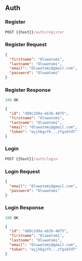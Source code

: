 ## Auth

### Register

```js
POST {{host}}/auth/register
```

### Register Request

```json
{
  "firstname": "Oluwatomi",
  "lastname": "Oluwatomi",
  "email": "Oluwatomi@gmail.com",
  "password": "Oluwatomi"
}
```

### Register Response

```js
200 OK
```

```json
{
  "id": "d89c2d9a-eb3b-4075",
  "firstname": "Oluwatomi",
  "lastname": "Oluwatomi",
  "email": "Oluwatomi@gmail.com",
  "token": "eyjhbgsfh...zfgskFdT"
}
```

### Login

```js
POST {{host}}/auth/login
```

### Login Request

```json
{
  "email": "Oluwatomi@gmail.com",
  "password": "Oluwatomi"
}
```

### Login Response

```js
200 OK
```

```json
{
  "id": "d89c2d9a-eb3b-4075",
  "firstname": "Oluwatomi",
  "lastname": "Oluwatomi",
  "email": "Oluwatomi@gmail.com",
  "token": "eyjhbgsfh...zfgskFdT"
}
```
